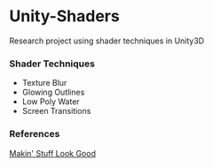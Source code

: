 # Unity-Shaders

Research project using shader techniques in Unity3D

### Shader Techniques

* Texture Blur
* Glowing Outlines
* Low Poly Water
* Screen Transitions

### References
[Makin' Stuff Look Good](https://www.youtube.com/channel/UCEklP9iLcpExB8vp_fWQseg)
